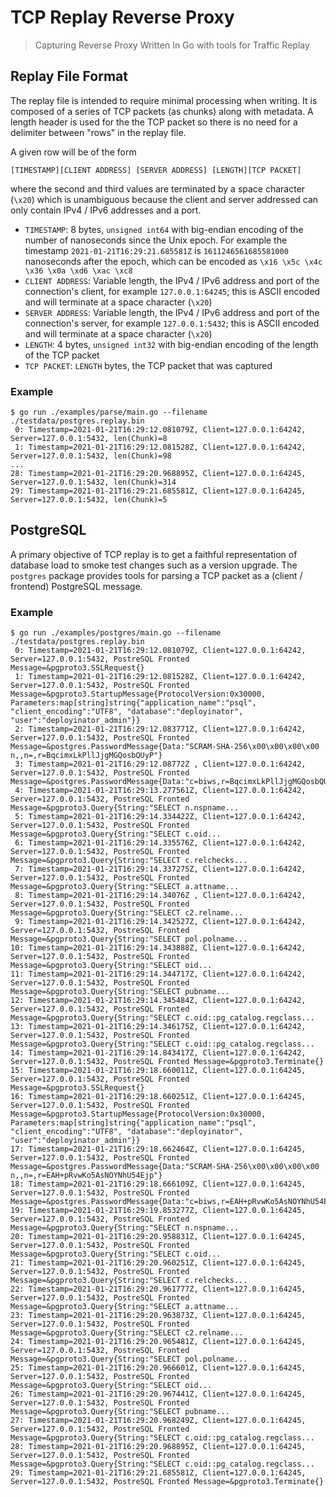 # TCP Replay Reverse Proxy

> Capturing Reverse Proxy Written In Go with tools for Traffic Replay

## Replay File Format

The replay file is intended to require minimal processing when writing. It
is composed of a series of TCP packets (as chunks) along with metadata.
A length header is used for the the TCP packet so there is no need for a
delimiter between "rows" in the replay file.

A given row will be of the form

```
[TIMESTAMP][CLIENT ADDRESS] [SERVER ADDRESS] [LENGTH][TCP PACKET]
```

where the second and third values are terminated by a space character (`\x20`)
which is unambiguous because the client and server addressed can only contain
IPv4 / IPv6 addresses and a port.

-   `TIMESTAMP`: 8 bytes, `unsigned int64` with big-endian encoding of the
    number of nanoseconds since the Unix epoch. For example the timestamp
    `2021-01-21T16:29:21.685581Z` is `1611246561685581000` nanoseconds after
    the epoch, which can be encoded as
    `\x16 \x5c \x4c \x36 \x0a \xd6 \xac \xc8`
-   `CLIENT ADDRESS`: Variable length, the IPv4 / IPv6 address and port of the
    connection's client, for example `127.0.0.1:64245`; this is ASCII
    encoded and will terminate at a space character (`\x20`)
-   `SERVER ADDRESS`: Variable length, the IPv4 / IPv6 address and port of the
    connection's server, for example `127.0.0.1:5432`; this is ASCII
    encoded and will terminate at a space character (`\x20`)
-   `LENGTH`: 4 bytes, `unsigned int32` with big-endian encoding of the
    length of the TCP packet
-   `TCP PACKET`: `LENGTH` bytes, the TCP packet that was captured

### Example

```
$ go run ./examples/parse/main.go --filename ./testdata/postgres.replay.bin
 0: Timestamp=2021-01-21T16:29:12.081079Z, Client=127.0.0.1:64242, Server=127.0.0.1:5432, len(Chunk)=8
 1: Timestamp=2021-01-21T16:29:12.081528Z, Client=127.0.0.1:64242, Server=127.0.0.1:5432, len(Chunk)=98
...
28: Timestamp=2021-01-21T16:29:20.968895Z, Client=127.0.0.1:64245, Server=127.0.0.1:5432, len(Chunk)=314
29: Timestamp=2021-01-21T16:29:21.685581Z, Client=127.0.0.1:64245, Server=127.0.0.1:5432, len(Chunk)=5
```

## PostgreSQL

A primary objective of TCP replay is to get a faithful representation of
database load to smoke test changes such as a version upgrade. The `postgres`
package provides tools for parsing a TCP packet as a (client / frontend)
PostgreSQL message.

### Example

```
$ go run ./examples/postgres/main.go --filename ./testdata/postgres.replay.bin
 0: Timestamp=2021-01-21T16:29:12.081079Z, Client=127.0.0.1:64242, Server=127.0.0.1:5432, PostreSQL Fronted Message=&pgproto3.SSLRequest{}
 1: Timestamp=2021-01-21T16:29:12.081528Z, Client=127.0.0.1:64242, Server=127.0.0.1:5432, PostreSQL Fronted Message=&pgproto3.StartupMessage{ProtocolVersion:0x30000, Parameters:map[string]string{"application_name":"psql", "client_encoding":"UTF8", "database":"deployinator", "user":"deployinator_admin"}}
 2: Timestamp=2021-01-21T16:29:12.083771Z, Client=127.0.0.1:64242, Server=127.0.0.1:5432, PostreSQL Fronted Message=&postgres.PasswordMessage{Data:"SCRAM-SHA-256\x00\x00\x00\x00 n,,n=,r=BqcimxLkPllJjgMGQosbQUyP"}
 3: Timestamp=2021-01-21T16:29:12.08772Z , Client=127.0.0.1:64242, Server=127.0.0.1:5432, PostreSQL Fronted Message=&postgres.PasswordMessage{Data:"c=biws,r=BqcimxLkPllJjgMGQosbQUyPb9kmXPhmMOOMKcHmEesxvqbp,p=1MJ2oLbQuGbp2Mtk5B9qhu9WC+IJlibDxCWAGSZGor4="}
 4: Timestamp=2021-01-21T16:29:13.277561Z, Client=127.0.0.1:64242, Server=127.0.0.1:5432, PostreSQL Fronted Message=&pgproto3.Query{String:"SELECT n.nspname...
 5: Timestamp=2021-01-21T16:29:14.334422Z, Client=127.0.0.1:64242, Server=127.0.0.1:5432, PostreSQL Fronted Message=&pgproto3.Query{String:"SELECT c.oid...
 6: Timestamp=2021-01-21T16:29:14.335576Z, Client=127.0.0.1:64242, Server=127.0.0.1:5432, PostreSQL Fronted Message=&pgproto3.Query{String:"SELECT c.relchecks...
 7: Timestamp=2021-01-21T16:29:14.337275Z, Client=127.0.0.1:64242, Server=127.0.0.1:5432, PostreSQL Fronted Message=&pgproto3.Query{String:"SELECT a.attname...
 8: Timestamp=2021-01-21T16:29:14.34076Z , Client=127.0.0.1:64242, Server=127.0.0.1:5432, PostreSQL Fronted Message=&pgproto3.Query{String:"SELECT c2.relname...
 9: Timestamp=2021-01-21T16:29:14.342527Z, Client=127.0.0.1:64242, Server=127.0.0.1:5432, PostreSQL Fronted Message=&pgproto3.Query{String:"SELECT pol.polname...
10: Timestamp=2021-01-21T16:29:14.343888Z, Client=127.0.0.1:64242, Server=127.0.0.1:5432, PostreSQL Fronted Message=&pgproto3.Query{String:"SELECT oid...
11: Timestamp=2021-01-21T16:29:14.344717Z, Client=127.0.0.1:64242, Server=127.0.0.1:5432, PostreSQL Fronted Message=&pgproto3.Query{String:"SELECT pubname...
12: Timestamp=2021-01-21T16:29:14.345484Z, Client=127.0.0.1:64242, Server=127.0.0.1:5432, PostreSQL Fronted Message=&pgproto3.Query{String:"SELECT c.oid::pg_catalog.regclass...
13: Timestamp=2021-01-21T16:29:14.346175Z, Client=127.0.0.1:64242, Server=127.0.0.1:5432, PostreSQL Fronted Message=&pgproto3.Query{String:"SELECT c.oid::pg_catalog.regclass...
14: Timestamp=2021-01-21T16:29:14.843417Z, Client=127.0.0.1:64242, Server=127.0.0.1:5432, PostreSQL Fronted Message=&pgproto3.Terminate{}
15: Timestamp=2021-01-21T16:29:18.660011Z, Client=127.0.0.1:64245, Server=127.0.0.1:5432, PostreSQL Fronted Message=&pgproto3.SSLRequest{}
16: Timestamp=2021-01-21T16:29:18.660251Z, Client=127.0.0.1:64245, Server=127.0.0.1:5432, PostreSQL Fronted Message=&pgproto3.StartupMessage{ProtocolVersion:0x30000, Parameters:map[string]string{"application_name":"psql", "client_encoding":"UTF8", "database":"deployinator", "user":"deployinator_admin"}}
17: Timestamp=2021-01-21T16:29:18.662464Z, Client=127.0.0.1:64245, Server=127.0.0.1:5432, PostreSQL Fronted Message=&postgres.PasswordMessage{Data:"SCRAM-SHA-256\x00\x00\x00\x00 n,,n=,r=EAH+pRvwKo5AsNOYNhU54Ejp"}
18: Timestamp=2021-01-21T16:29:18.666109Z, Client=127.0.0.1:64245, Server=127.0.0.1:5432, PostreSQL Fronted Message=&postgres.PasswordMessage{Data:"c=biws,r=EAH+pRvwKo5AsNOYNhU54EjpM+4cJU5pwD0eefqUrbrnUbsY,p=nN+lA3OnP8W0XvW3fRjBERhFAExmAdzf13QQTZ3lNzY="}
19: Timestamp=2021-01-21T16:29:19.853277Z, Client=127.0.0.1:64245, Server=127.0.0.1:5432, PostreSQL Fronted Message=&pgproto3.Query{String:"SELECT n.nspname...
20: Timestamp=2021-01-21T16:29:20.958831Z, Client=127.0.0.1:64245, Server=127.0.0.1:5432, PostreSQL Fronted Message=&pgproto3.Query{String:"SELECT c.oid...
21: Timestamp=2021-01-21T16:29:20.960251Z, Client=127.0.0.1:64245, Server=127.0.0.1:5432, PostreSQL Fronted Message=&pgproto3.Query{String:"SELECT c.relchecks...
22: Timestamp=2021-01-21T16:29:20.961777Z, Client=127.0.0.1:64245, Server=127.0.0.1:5432, PostreSQL Fronted Message=&pgproto3.Query{String:"SELECT a.attname...
23: Timestamp=2021-01-21T16:29:20.963873Z, Client=127.0.0.1:64245, Server=127.0.0.1:5432, PostreSQL Fronted Message=&pgproto3.Query{String:"SELECT c2.relname...
24: Timestamp=2021-01-21T16:29:20.965481Z, Client=127.0.0.1:64245, Server=127.0.0.1:5432, PostreSQL Fronted Message=&pgproto3.Query{String:"SELECT pol.polname...
25: Timestamp=2021-01-21T16:29:20.966601Z, Client=127.0.0.1:64245, Server=127.0.0.1:5432, PostreSQL Fronted Message=&pgproto3.Query{String:"SELECT oid...
26: Timestamp=2021-01-21T16:29:20.967441Z, Client=127.0.0.1:64245, Server=127.0.0.1:5432, PostreSQL Fronted Message=&pgproto3.Query{String:"SELECT pubname...
27: Timestamp=2021-01-21T16:29:20.968249Z, Client=127.0.0.1:64245, Server=127.0.0.1:5432, PostreSQL Fronted Message=&pgproto3.Query{String:"SELECT c.oid::pg_catalog.regclass...
28: Timestamp=2021-01-21T16:29:20.968895Z, Client=127.0.0.1:64245, Server=127.0.0.1:5432, PostreSQL Fronted Message=&pgproto3.Query{String:"SELECT c.oid::pg_catalog.regclass...
29: Timestamp=2021-01-21T16:29:21.685581Z, Client=127.0.0.1:64245, Server=127.0.0.1:5432, PostreSQL Fronted Message=&pgproto3.Terminate{}
```
